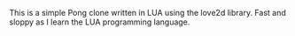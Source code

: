 This is a simple Pong clone written in LUA using the love2d library. Fast and sloppy as I learn the LUA programming language.
